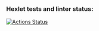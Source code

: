 ### Hexlet tests and linter status:
[![Actions Status](https://github.com/A-Kimpo/frontend-bootcamp-project-11/workflows/hexlet-check/badge.svg)](https://github.com/A-Kimpo/frontend-bootcamp-project-11/actions)